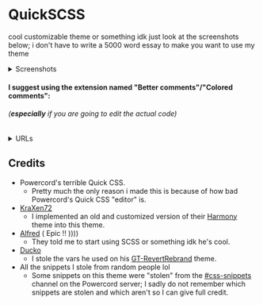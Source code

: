 # QuickSCSS
cool customizable theme or something idk just look at the screenshots below; i don't have to write a 5000 word essay to make you want to use my theme

<details><summary>Screenshots</summary>﻿<!-- ZWS here -->

Titlebar  
![Titlebar](https://i.imgur.com/uJ61iCu.png)  

User popout  
![User-Popout](https://i.imgur.com/VxZrNCV.png)  

Join & Discovery buttons  
![Join-and-Discovery-buttons](https://i.imgur.com/Oxolxyo.png)  

Friend list
![Friend-list](https://i.imgur.com/gtHxjfO.png)

Stage Discovery tab
![Stage-Discovery-tab](https://i.imgur.com/2dst6tN.png)  

Nitro tab
![Nitro-Tab](https://i.imgur.com/7DxaPXg.png)  

</details>

#### I suggest using the extension named "Better comments"/"Colored comments":
###### (**especially** if you are going to edit the actual code)

<details><summary>URLs</summary>﻿<!-- ZWS here -->

 - [VSCode](https://marketplace.visualstudio.com/items?itemName=aaron-bond.better-comments)
 - [Sublime text](https://packagecontrol.io/packages/Colored%20Comments)
 - [Atom](https://github.com/AndrewKralovec/atom-better-comments)

###### If your text editor is not listed, the extension probably has not been ported over to it

</details>

## Credits
 - Powercord's terrible Quick CSS.
   - Pretty much the only reason i made this is because of how bad Powercord's Quick CSS "editor" is.
 - [KraXen72](https://github.com/KraXen72)
   - I implemented an old and customized version of their [Harmony](https://github.com/KraXen72/harmony-discord/) theme into this theme.
 - [Alfred](https://www.youtube.com/watch?v=NWD7iqtOJSE) ( Epic !! ))))
   - They told me to start using SCSS or something idk he's cool.
 - [Ducko](https://github.com/CanadaHonk)
   - I stole the vars he used on his [GT-RevertRebrand](https://github.com/Goose-Nest/GT-RevertRebrand) theme.
 - All the snippets I stole from random people lol
   - Some snippets on this theme were "stolen" from the [#css-snippets](https://canary.discord.com/channels/538759280057122817/755005803303403570/) channel on the Powercord server; I sadly do not remember which snippets are stolen and which aren't so I can give full credit.
